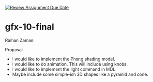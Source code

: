 [![Review Assignment Due Date](https://classroom.github.com/assets/deadline-readme-button-24ddc0f5d75046c5622901739e7c5dd533143b0c8e959d652212380cedb1ea36.svg)](https://classroom.github.com/a/_SXbQQFa)
# gfx-10-final

Raihan Zaman

Proposal
- I would like to implement the Phong shading model.
- I would like to do animation. This will include using knobs.
- I would like to implement the light command in MDL.
- Maybe include some simple-ish 3D shapes like a pyramid and cone.

